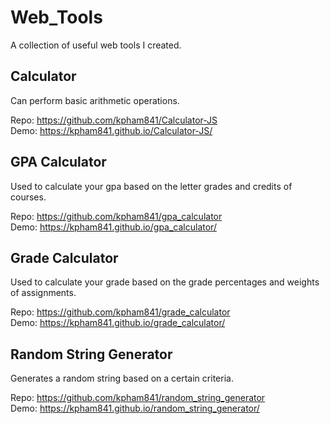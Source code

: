 # Web_Tools

A collection of useful web tools I created.

## Calculator

Can perform basic arithmetic operations. 

Repo: https://github.com/kpham841/Calculator-JS<br/>
Demo: https://kpham841.github.io/Calculator-JS/

## GPA Calculator

Used to calculate your gpa based on the letter grades and credits of courses.

Repo: https://github.com/kpham841/gpa_calculator<br/>
Demo: https://kpham841.github.io/gpa_calculator/

## Grade Calculator

Used to calculate your grade based on the grade percentages and weights of assignments.

Repo: https://github.com/kpham841/grade_calculator<br/>
Demo: https://kpham841.github.io/grade_calculator/

## Random String Generator

Generates a random string based on a certain criteria.

Repo: https://github.com/kpham841/random_string_generator<br/>
Demo: https://kpham841.github.io/random_string_generator/


